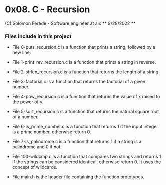 # 0x08. C - Recursion
(C) Solomon Ferede - Software engineer at alx
** 9/28/2022 **

### Files include in this project

- File 0-puts_recursion.c is a function that prints a string, followed by a new line.

- File 1-print_rev_recursion.c is a function that prints a string in reverse.

- File 2-strlen_recursion.c is a function that returns the length of a string.

- File 3-factorial.c is a function that returns the factorial of a given number.

- File 4-pow_recursion.c is a function that returns the value of x raised to the power of y.

- File 5-sqrt_recursion.c is a function that returns the natural square root of a number.

- File 6-is_prime_number.c is a function that returns 1 if the input integer is a prime number, otherwise return 0.

- File 7-is_palindrome.c is a function that returns 1 if a string is a palindrome and 0 if not.

- File 100-wildcmp.c is a function that compares two strings and returns 1 if the strings can be considered identical, otherwise return 0. It uses the concept of wildcards.

- File main.h is the header file containing the function prototypes.
